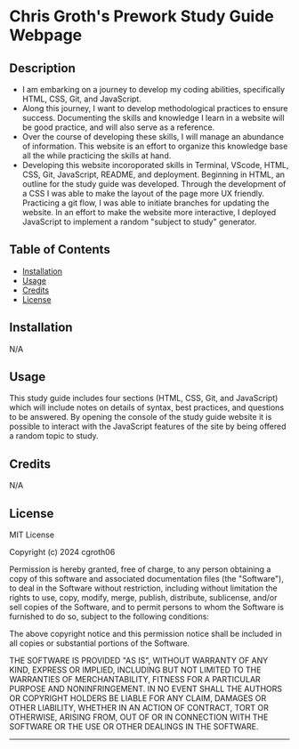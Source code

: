 
# Chris Groth's Prework Study Guide Webpage

## Description

- I am embarking on a journey to develop my coding abilities, specifically HTML, CSS, Git, and JavaScript.
- Along this journey, I want to develop methodological practices to ensure success. Documenting the skills and knowledge I learn in a website will be good practice, and will also serve as a reference. 
- Over the course of developing these skills, I will manage an abundance of information. This website is an effort to organize this knowledge base all the while practicing the skills at hand.
- Developing this website incoroporated skills in Terminal, VScode, HTML, CSS, Git, JavaScript, README, and deployment. Beginning in HTML, an outline for the study guide was developed. Through the development of a CSS I was able to make the layout of the page more UX friendly. Practicing a git flow, I was able to initiate branches for updating the website. In an effort to make the website more interactive, I deployed JavaScript to implement a random "subject to study" generator. 

## Table of Contents

- [Installation](#installation)
- [Usage](#usage)
- [Credits](#credits)
- [License](#license)

## Installation

N/A

## Usage

This study guide includes four sections (HTML, CSS, Git, and JavaScript) which will include notes on details of syntax, best practices, and questions to be answered. By opening the console of the study guide website it is possible to interact with the JavaScript features of the site by being offered a random topic to study.

## Credits

N/A

## License

MIT License

Copyright (c) 2024 cgroth06

Permission is hereby granted, free of charge, to any person obtaining a copy
of this software and associated documentation files (the "Software"), to deal
in the Software without restriction, including without limitation the rights
to use, copy, modify, merge, publish, distribute, sublicense, and/or sell
copies of the Software, and to permit persons to whom the Software is
furnished to do so, subject to the following conditions:

The above copyright notice and this permission notice shall be included in all
copies or substantial portions of the Software.

THE SOFTWARE IS PROVIDED "AS IS", WITHOUT WARRANTY OF ANY KIND, EXPRESS OR
IMPLIED, INCLUDING BUT NOT LIMITED TO THE WARRANTIES OF MERCHANTABILITY,
FITNESS FOR A PARTICULAR PURPOSE AND NONINFRINGEMENT. IN NO EVENT SHALL THE
AUTHORS OR COPYRIGHT HOLDERS BE LIABLE FOR ANY CLAIM, DAMAGES OR OTHER
LIABILITY, WHETHER IN AN ACTION OF CONTRACT, TORT OR OTHERWISE, ARISING FROM,
OUT OF OR IN CONNECTION WITH THE SOFTWARE OR THE USE OR OTHER DEALINGS IN THE
SOFTWARE.

---
